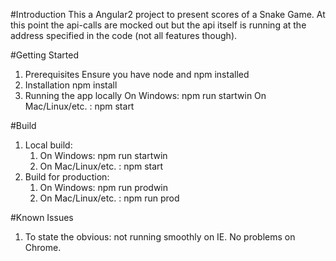 #Introduction 
This a Angular2 project to present scores of a Snake Game. At this point the api-calls are mocked out but the api itself is running at the address specified in the code (not all features though).

#Getting Started
1.	Prerequisites
    Ensure you have node and npm installed
2.	Installation
    npm install
3.	Running the app locally
    On Windows: npm run startwin
    On Mac/Linux/etc. : npm start
   

#Build
1.	Local build:
    1. On Windows: npm run startwin
    2. On Mac/Linux/etc. : npm start
2.	Build for production:
    1. On Windows: npm run prodwin
    2. On Mac/Linux/etc. : npm run prod
    
#Known Issues
1. To state the obvious: not running smoothly on IE. No problems on Chrome.
    